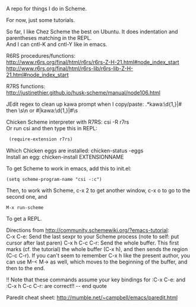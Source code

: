 A repo for things I do in Scheme.  

For now, just some tutorials.  

So far, I like Chez Scheme the best on Ubuntu. It does indentation and parentheses matching in the REPL.   
And I can cntl-K and cntl-Y like in emacs.  

R6RS procedures/functions:  
http://www.r6rs.org/final/html/r6rs/r6rs-Z-H-21.html#node_index_start  
http://www.r6rs.org/final/html/r6rs-lib/r6rs-lib-Z-H-21.html#node_index_start  

R7RS functions:  
http://justinethier.github.io/husk-scheme/manual/node106.html   

JEdit regex to clean up kawa prompt when I copy/paste: .*kawa:\d{1,}\|\#  then \s\n or \#\|kawa:\d{1,}\|\#\s    

Chicken Scheme interpreter with R7RS: csi -R r7rs    
Or run csi and then type this in REPL:   
```scheme
 (require-extension r7rs)  
```

Which Chicken eggs are installed: chicken-status -eggs  
Install an egg: chicken-install EXTENSIONNAME 

To get Scheme to work in emacs, add this to init.el:   
```
(setq scheme-program-name "csi -:c")
```
Then, to work with Scheme, c-x 2 to get another window, c-x o to go to the second one, and
```
M-x run-scheme
```
To get a REPL.   

Directions from http://community.schemewiki.org/?emacs-tutorial:  
C-x C-e: Send the last sexpr to your Scheme process  (note to self: put cursor after last paren)
C-x h C-c C-r: Send the whole buffer. This first marks (cf. the tutorial) the whole buffer (C-x h), and then sends the region (C-c C-r). If you can't seem to remember C-x h like the present author, you can use M-< M-> as well, which moves to the beginning of the buffer, and then to the end. 

!! Note that these commands assume your key bindings for :C-x C-e: and :C-x h C-c C-r: are correct!! 
-- end quote

Paredit cheat sheet: http://mumble.net/~campbell/emacs/paredit.html   

